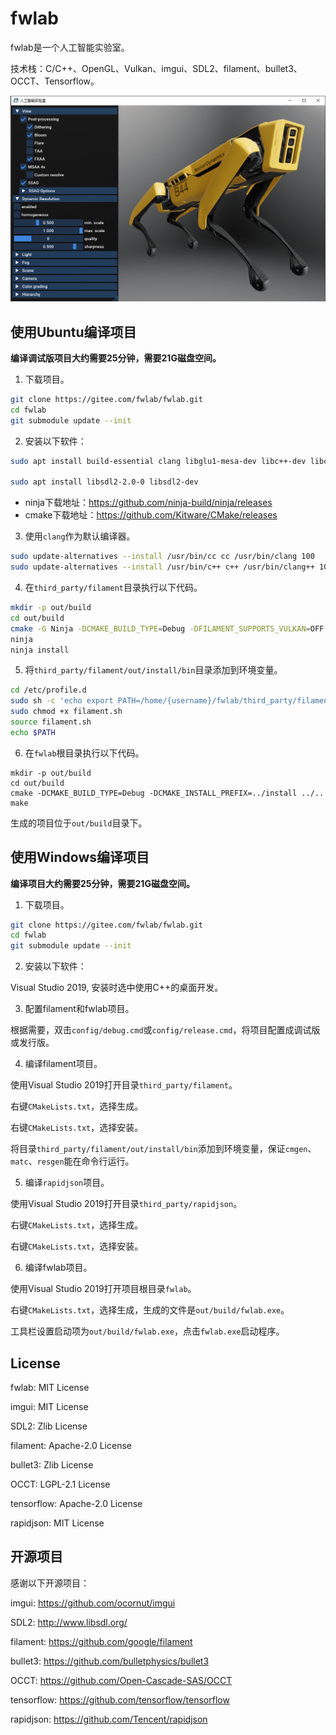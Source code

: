 # fwlab

fwlab是一个人工智能实验室。

技术栈：C/C++、OpenGL、Vulkan、imgui、SDL2、filament、bullet3、OCCT、Tensorflow。

![image](image/screenshot.png)

## 使用Ubuntu编译项目

**编译调试版项目大约需要25分钟，需要21G磁盘空间。**

1. 下载项目。

```sh
git clone https://gitee.com/fwlab/fwlab.git
cd fwlab
git submodule update --init
```

2. 安装以下软件：

```sh
sudo apt install build-essential clang libglu1-mesa-dev libc++-dev libc++abi-dev ninja-build libxi-dev cmake

sudo apt install libsdl2-2.0-0 libsdl2-dev
```

* ninja下载地址：https://github.com/ninja-build/ninja/releases
* cmake下载地址：https://github.com/Kitware/CMake/releases

3. 使用`clang`作为默认编译器。

```sh
sudo update-alternatives --install /usr/bin/cc cc /usr/bin/clang 100
sudo update-alternatives --install /usr/bin/c++ c++ /usr/bin/clang++ 100
```

4. 在`third_party/filament`目录执行以下代码。

```sh
mkdir -p out/build
cd out/build
cmake -G Ninja -DCMAKE_BUILD_TYPE=Debug -DFILAMENT_SUPPORTS_VULKAN=OFF -DCMAKE_INSTALL_PREFIX=../install ../..
ninja
ninja install
```

5. 将`third_party/filament/out/install/bin`目录添加到环境变量。

```sh
cd /etc/profile.d
sudo sh -c 'echo export PATH=/home/{username}/fwlab/third_party/filament/out/release/filament/bin:\$PATH > filament.sh'
sudo chmod +x filament.sh
source filament.sh
echo $PATH
```

6. 在`fwlab`根目录执行以下代码。

```
mkdir -p out/build
cd out/build
cmake -DCMAKE_BUILD_TYPE=Debug -DCMAKE_INSTALL_PREFIX=../install ../..
make
```

生成的项目位于`out/build`目录下。

## 使用Windows编译项目

**编译项目大约需要25分钟，需要21G磁盘空间。**

1. 下载项目。

```sh
git clone https://gitee.com/fwlab/fwlab.git
cd fwlab
git submodule update --init
```

2. 安装以下软件：

Visual Studio 2019, 安装时选中使用C++的桌面开发。

3. 配置filament和fwlab项目。

根据需要，双击`config/debug.cmd`或`config/release.cmd`，将项目配置成调试版或发行版。

4. 编译filament项目。

使用Visual Studio 2019打开目录`third_party/filament`。

右键`CMakeLists.txt`，选择生成。

右键`CMakeLists.txt`，选择安装。

将目录`third_party/filament/out/install/bin`添加到环境变量，保证`cmgen`、`matc`、`resgen`能在命令行运行。

5. 编译`rapidjson`项目。

使用Visual Studio 2019打开目录`third_party/rapidjson`。

右键`CMakeLists.txt`，选择生成。

右键`CMakeLists.txt`，选择安装。

6. 编译fwlab项目。

使用Visual Studio 2019打开项目根目录`fwlab`。

右键`CMakeLists.txt`，选择生成，生成的文件是`out/build/fwlab.exe`。

工具栏设置启动项为`out/build/fwlab.exe`，点击`fwlab.exe`启动程序。

## License

fwlab: MIT License

imgui: MIT License

SDL2: Zlib License

filament: Apache-2.0 License

bullet3: Zlib License

OCCT: LGPL-2.1 License

tensorflow: Apache-2.0 License

rapidjson: MIT License

## 开源项目

感谢以下开源项目：

imgui: https://github.com/ocornut/imgui

SDL2: http://www.libsdl.org/

filament: https://github.com/google/filament

bullet3: https://github.com/bulletphysics/bullet3

OCCT: https://github.com/Open-Cascade-SAS/OCCT

tensorflow: https://github.com/tensorflow/tensorflow

rapidjson: https://github.com/Tencent/rapidjson